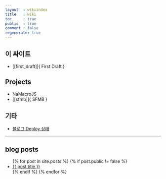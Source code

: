 ```yaml
---
layout  : wikiindex
title   : wiki
toc     : true
public  : true
comment : false
regenerate: true
---
```


## 이 싸이트

* [[first_draft]]{ First Draft }

## Projects

* NaMacroJS
* [[sfmb]]{ SFMB }

## 기타

* [블로그 Deploy 상태]( https://github.com/neoarc/neoarc.github.io/deployments/activity_log?environment=github-pages )

---

## blog posts
<div>
    <ul>
{% for post in site.posts %}
    {% if post.public != false %}
        <li>
            <a class="post-link" href="{{ post.url | prepend: site.baseurl }}">
                {{ post.title }}
            </a>
        </li>
    {% endif %}
{% endfor %}
    </ul>
</div>

